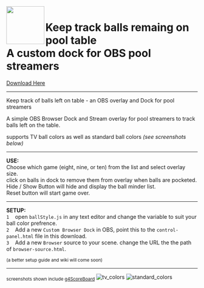 <img src="https://user-images.githubusercontent.com/46265156/197377220-2262276b-e348-407c-ad77-77cfa829b369.png" width="100px" align="left">

# Keep track balls remaing on pool table<br>A custom dock for OBS pool streamers

[Download Here](https://github.com/ngholson/g4BallMinder/archive/refs/heads/main.zip)<hr>


Keep track of balls left on table - an OBS overlay and Dock for pool streamers

A simple OBS Browser Dock and Stream overlay for pool streamers to track balls left on the table. 

supports TV ball colors as well as standard ball colors <i>(see screenshots below)</i>
<hr>
<b>USE:</b><br> 
Choose which game (eight, nine, or ten) from the list and select overlay size.<br>
click on balls in dock to remove them from overlay when balls are pocketed. <br>  
Hide / Show Button will hide and display the ball minder list. <br>
Reset button will start game over.  <br><hr>

<b>SETUP:</b><br>
`1` &nbsp;&nbsp;&nbsp;open `ballStyle.js` in any text editor and change the variable to suit your ball color prefrence.<br>
`2` &nbsp;&nbsp;&nbsp;Add a new `Custom Browser Dock` in OBS, point this to the `control-panel.html` file in this download.<br>
`3` &nbsp;&nbsp;&nbsp;Add a new `Browser` source to your scene. change the URL the the path of `browser-source.html`.<br>


<sub>(a better setup guide and wiki will come soon)</sub><hr>

<sub>screenshots shown include [g4ScoreBoard](https://github.com/ngholson/g4ScoreBoard/)</sub>
![tv_colors](https://user-images.githubusercontent.com/46265156/197374246-0dd21d4b-1e43-45ab-b072-eb2b39118786.png)
![standard_colors](https://user-images.githubusercontent.com/46265156/197374250-fe7ff9ff-2f82-4b46-97ca-8c2d65a70bac.png)
